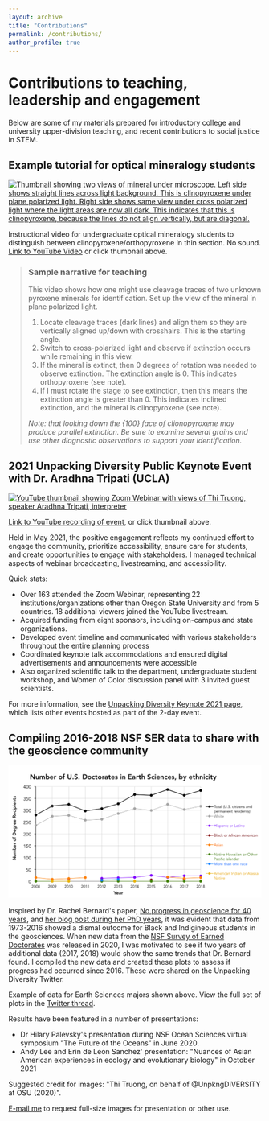 ```yaml
---
layout: archive
title: "Contributions"
permalink: /contributions/
author_profile: true
---
```


# Contributions to teaching, leadership and engagement

Below are some of my materials prepared for introductory college and university upper-division teaching, and recent contributions to social justice in STEM. 

## Example tutorial for optical mineralogy students

 <a href="https://www.youtube.com/watch?v=muPhXJS_qwk/"><img src="https://img.youtube.com/vi/muPhXJS_qwk/0.jpg" style="width:600px" alt="Thumbnail showing two views of mineral under microscope. Left side shows straight lines across light background. This is clinopyroxene under plane polarized light. Right side shows same view under cross polarized light where the light areas are now all dark. This indicates that this is clinopyroxene, because the lines do not align vertically, but are diagonal.">
      </a>
      
Instructional video for undergraduate optical mineralogy students to distinguish between clinopyroxene/orthopyroxene in thin section. No sound. [Link to YouTube Video](https://www.youtube.com/watch?v=muPhXJS_qwk/) or click thumbnail above.


> ### Sample narrative for teaching
> 
> This video shows how one might use cleavage traces of two unknown pyroxene minerals for identification. Set up the view of the mineral in plane polarized light.
> 
> 1. Locate cleavage traces (dark lines) and align them so they are vertically aligned up/down with crosshairs. This is the starting angle.
> 2. Switch to cross-polarized light and observe if extinction occurs while remaining in this view.
> 3. If the mineral is extinct, then 0 degrees of rotation was needed to observe extinction. The extinction angle is 0. This indicates orthopyroxene (see note).
> 4. If I must rotate the stage to see extinction, then this means the extinction angle is greater than 0. This indicates inclined extinction, and the mineral is clinopyroxene  (see note).
>
> _Note: that looking down the {100} face of clionopyroxene may produce parallel extinction. Be sure to examine several grains and use other diagnostic observations to support your identification._



## 2021 Unpacking Diversity Public Keynote Event with Dr. Aradhna Tripati (UCLA)

 <a href="https://www.youtube.com/watch?v=EKhZKJEdODk/"><img src="https://img.youtube.com/vi/EKhZKJEdODk/0.jpg" style="width:600px" alt="YouTube thumbnail showing Zoom Webinar with views of Thi Truong, speaker Aradhna Tripati, interpreter"></a>
 
[Link to YouTube recording of event](https://www.youtube.com/watch?v=EKhZKJEdODk/), or click thumbnail above. 
 
Held in May 2021, the positive engagement reflects my continued effort to engage the community, prioritize accessibility, ensure care for students, and create opportunities to engage with stakeholders. I managed technical aspects of webinar broadcasting, livestreaming, and accessibility.

Quick stats:
* Over 163 attended the Zoom Webinar, representing 22 institutions/organizations other than Oregon State University and from 5 countries. 18 additional viewers joined the YouTube livestream.
* Acquired funding from eight sponsors, including on-campus and state organizations.
* Developed event timeline and communicated with various stakeholders throughout the entire planning process
* Coordinated keynote talk accommodations and ensured digital advertisements and announcements were accessible
* Also organized scientific talk to the department, undergraduate student workshop, and Women of Color discussion panel with 3 invited guest scientists.
 
For more information, see the [Unpacking Diversity Keynote 2021 page](https://unpackingdiversity.wixsite.com/ceoas/keynote-2021), which lists other events hosted as part of the 2-day event.
   
## Compiling 2016-2018 NSF SER data to share with the geoscience community
  
<a href="https://github.com/thi-truong/thi-truong.github.io/blob/20ab4604f7046f204fb8e65e8344219c94895135/images/NSF-Table-16-Earth-Sciences-doctorate-data.png">
 <img src="https://github.com/thi-truong/thi-truong.github.io/blob/20ab4604f7046f204fb8e65e8344219c94895135/images/NSF-Table-16-Earth-Sciences-doctorate-data.png" style="width:600px" >
</a>
 
Inspired by Dr. Rachel Bernard's paper, [No progress in geoscience for 40 years](https://www.nature.com/articles/s41561-018-0116-6), and [her blog post during her PhD years](https://www.jsg.utexas.edu/science-yall/who-gets-geology-phds/), it was evident that data from 1973-2016 showed a dismal outcome for Black and Indigineous students in the geosciences. When new data from the [NSF Survey of Earned Doctorates](https://www.nsf.gov/statistics/srvydoctorates/) was released in 2020, I was motivated to see if two years of additional data (2017, 2018) would show the same trends that Dr. Bernard found. I compiled the new data and created these plots to assess if progress had occurred since 2016. These were shared on the Unpacking Diversity Twitter.

Example of data for Earth Sciences majors shown above. View the full set of plots in the [Twitter thread](https://twitter.com/UnpkngDIVERSITY/status/1273507530509959168).

Results have been featured in a number of presentations:
* Dr Hilary Palevsky's presentation during NSF Ocean Sciences virtual symposium "The Future of the Oceans" in June 2020.
* Andy Lee and Erin de Leon Sanchez' presentation: "Nuances of Asian American experiences in ecology and evolutionary biology" in October 2021

Suggested credit for images: "Thi Truong, on behalf of @UnpkngDIVERSITY at OSU (2020)".

[E-mail me](mailto:truonthi@oregonstate.edu) to request full-size images for presentation or other use.
 
